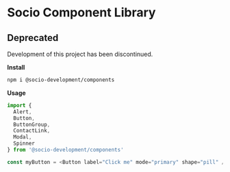 # Socio Component Library

## Deprecated

Development of this project has been discontinued.

**Install**

```bash
npm i @socio-development/components
```

**Usage**

```javascript
import {
  Alert,
  Button,
  ButtonGroup,
  ContactLink,
  Modal,
  Spinner
} from '@socio-development/components'

const myButton = <Button label="Click me" mode="primary" shape="pill" />
```
